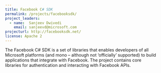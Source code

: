 ```yaml
---
title: Facebook C# SDK
permalink: /projects/facebooksdk/
project_leaders:
  - name:  Sanjeev Dwivedi
    email: sanjeevd@microsoft.com
projecturl: http://facebooksdk.net/
license: Apache 2
---
```

The Facebook C# SDK is a set of libraries that enables developers of all Microsoft platforms (and mono – although not ‘officially’ supported) to build applications that integrate with Facebook. The project contains core libraries for authentication and interacting with Facebook APIs.